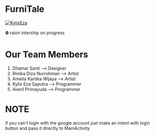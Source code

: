 # FurniTale
[![KylixEza](https://circleci.com/gh/KylixEza/FurniTale.svg?style=shield)](https://circleci.com/gh/KylixEza/FurniTale)
<p>⛔ raion intership on progress</p>

# Our Team Members
<ol>
  <li>Dhamar Santi --> Designer</li>
  <li>Rimba Diza Nurrohman --> Artist</li>
  <li>Amelia Kartika Wijaya --> Artist</li>
  <li>Kylix Eza Saputra --> Programmer</li>
  <li>Averil Primayuda --> Programmer</li>
</ol>

# NOTE
if you can't login with the google account just make an intent with login button and pass it directly to MainActivity
